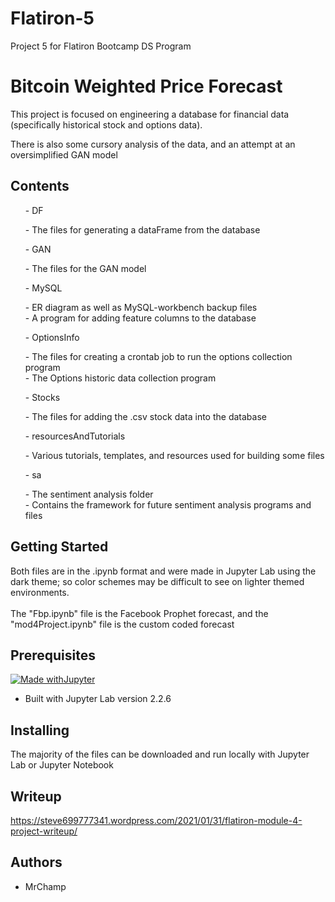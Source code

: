 # Flatiron-5
Project 5 for Flatiron Bootcamp DS Program

# Bitcoin Weighted Price Forecast
<p>This project is focused on engineering a database for financial data (specifically historical stock and options data).

There is also some cursory analysis of the data, and an attempt at an oversimplified GAN model</p>

## Contents
 <ul>- DF </br>
      <p>- The files for generating a dataFrame from the database</p></ul>
 <ul>- GAN </br>
      <p>- The files for the GAN model</p></ul>
 <ul>- MySQL </br>
      <p>- ER diagram as well as MySQL-workbench backup files</br>
         - A program for adding feature columns to the database</p></ul>
 <ul>- OptionsInfo </br>
      <p>- The files for creating a crontab job to run the options collection program</br>
         - The Options historic data collection program</p></ul>
 <ul>- Stocks</br>
      <p>- The files for adding the .csv stock data into the database</p></ul>
 <ul>- resourcesAndTutorials</br>
      <p>- Various tutorials, templates, and resources used for building some files</p></ul>
 <ul>- sa</br>
      <p>- The sentiment analysis folder</br>
         - Contains the framework for future sentiment analysis programs and files</p></ul>


## Getting Started
<p>Both files are in the .ipynb format and were made in Jupyter Lab using the dark theme; so color schemes may be difficult to see on lighter themed environments.</br></br>
The "Fbp.ipynb" file is the Facebook Prophet forecast, and the "mod4Project.ipynb" file is the custom coded forecast</p>

## Prerequisites
[![Made withJupyter](https://img.shields.io/badge/Made%20with-Jupyter-orange?style=for-the-badge&logo=Jupyter)](https://jupyter.org/try)
 - Built with Jupyter Lab version 2.2.6
## Installing
<p>The majority of the files can be downloaded and run locally with Jupyter Lab or Jupyter Notebook</p>

## Writeup
https://steve699777341.wordpress.com/2021/01/31/flatiron-module-4-project-writeup/
## Authors
- MrChamp
